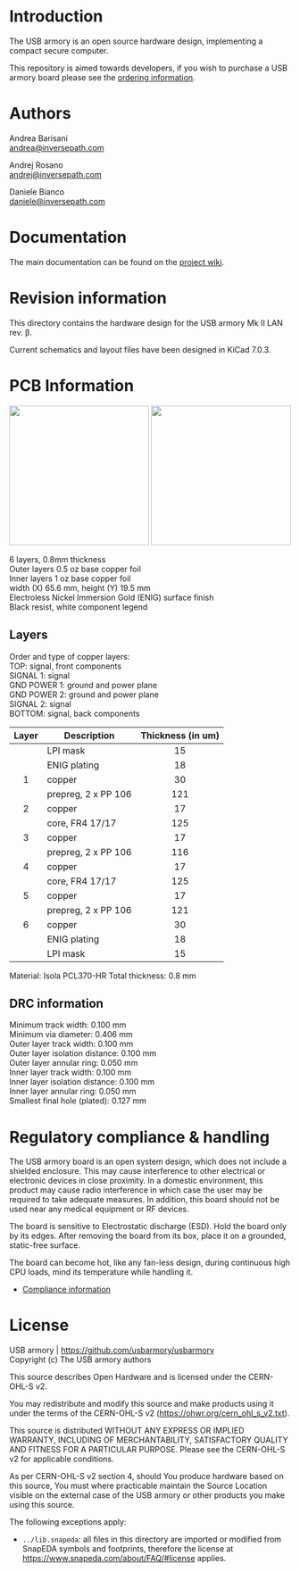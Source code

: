 Introduction
============

The USB armory is an open source hardware design, implementing a compact secure
computer.

This repository is aimed towards developers, if you wish to purchase a USB
armory board please see the [ordering information](https://github.com/usbarmory/usbarmory/wiki/Ordering-information).

Authors
=======

Andrea Barisani  
andrea@inversepath.com  

Andrej Rosano  
andrej@inversepath.com  

Daniele Bianco  
daniele@inversepath.com  

Documentation
=============

The main documentation can be found on the
[project wiki](https://github.com/usbarmory/usbarmory/wiki).

Revision information
====================

This directory contains the hardware design for the USB armory Mk II LAN rev. β.

Current schematics and layout files have been designed in KiCad 7.0.3.

PCB Information
===============

<img src="https://github.com/usbarmory/usbarmory/wiki/images/armory-mark-two-lan-top-1.png" height="250"> <img src="https://github.com/usbarmory/usbarmory/wiki/images/armory-mark-two-lan-top-2.png" height="250">

6 layers, 0.8mm thickness  
Outer layers 0.5 oz base copper foil  
Inner layers   1 oz base copper foil  
width (X) 65.6 mm, height (Y) 19.5 mm  
Electroless Nickel Immersion Gold (ENIG) surface finish  
Black resist, white component legend

Layers
------

Order and type of copper layers:  
  TOP:         signal, front components  
  SIGNAL 1:    signal  
  GND POWER 1: ground and power plane  
  GND POWER 2: ground and power plane  
  SIGNAL 2:    signal  
  BOTTOM:      signal, back components  

| Layer | Description               |  Thickness (in um)  |
|:-----:|---------------------------|:-------------------:|
|       | LPI mask                  |   15                |
|       | ENIG plating              |   18                |
|   1   | copper                    |   30                |
|       | prepreg, 2 x PP 106       |  121                |
|   2   | copper                    |   17                |
|       | core, FR4 17/17           |  125                |
|   3   | copper                    |   17                |
|       | prepreg, 2 x PP 106       |  116                |
|   4   | copper                    |   17                |
|       | core, FR4 17/17           |  125                |
|   5   | copper                    |   17                |
|       | prepreg, 2 x PP 106       |  121                |
|   6   | copper                    |   30                |
|       | ENIG plating              |   18                |
|       | LPI mask                  |   15                |

Material: Isola PCL370-HR
Total thickness: 0.8 mm

DRC information
---------------

Minimum track width:            0.100 mm  
Minimum via diameter:           0.406 mm  
Outer layer track width:        0.100 mm  
Outer layer isolation distance: 0.100 mm  
Outer layer annular ring:       0.050 mm  
Inner layer track width:        0.100 mm  
Inner layer isolation distance: 0.100 mm  
Inner layer annular ring:       0.050 mm  
Smallest final hole (plated):   0.127 mm

Regulatory compliance & handling
================================

The USB armory board is an open system design, which does not include a
shielded enclosure. This may cause interference to other electrical or
electronic devices in close proximity. In a domestic environment, this product
may cause radio interference in which case the user may be required to take
adequate measures. In addition, this board should not be used near any medical
equipment or RF devices.

The board is sensitive to Electrostatic discharge (ESD). Hold the board only by
its edges. After removing the board from its box, place it on a grounded,
static-free surface.

The board can become hot, like any fan-less design, during continuous high CPU
loads, mind its temperature while handling it.

* [Compliance information](https://github.com/usbarmory/usbarmory/wiki/Compliance-information)

License
=======

USB armory | https://github.com/usbarmory/usbarmory  
Copyright (c) The USB armory authors

This source describes Open Hardware and is licensed under the CERN-OHL-S v2.

You may redistribute and modify this source and make products using it under
the terms of the CERN-OHL-S v2 (https://ohwr.org/cern_ohl_s_v2.txt).

This source is distributed WITHOUT ANY EXPRESS OR IMPLIED WARRANTY, INCLUDING
OF MERCHANTABILITY, SATISFACTORY QUALITY AND FITNESS FOR A PARTICULAR PURPOSE.
Please see the CERN-OHL-S v2 for applicable conditions.

As per CERN-OHL-S v2 section 4, should You produce hardware based on this
source, You must where practicable maintain the Source Location visible on the
external case of the USB armory or other products you make using this source.

The following exceptions apply:

- `../lib.snapeda`: all files in this directory are imported or modified
  from SnapEDA symbols and footprints, therefore the license at
  https://www.snapeda.com/about/FAQ/#license applies.

